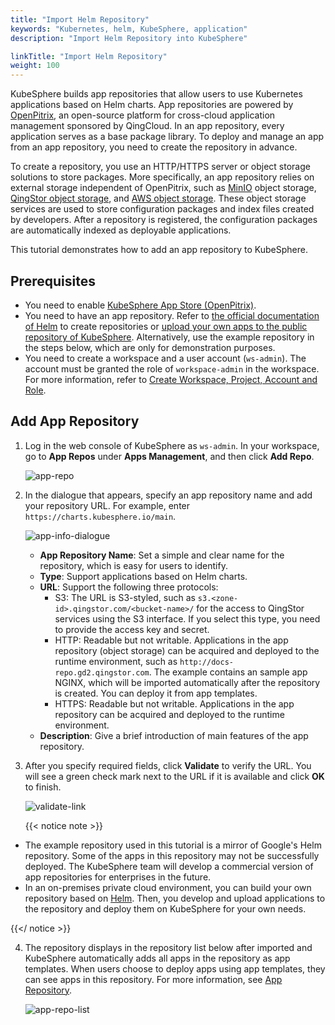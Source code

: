 ```yaml
---
title: "Import Helm Repository"
keywords: "Kubernetes, helm, KubeSphere, application"
description: "Import Helm Repository into KubeSphere"

linkTitle: "Import Helm Repository"
weight: 100
---
```


KubeSphere builds app repositories that allow users to use Kubernetes applications based on Helm charts. App repositories are powered by [OpenPitrix](https://github.com/openpitrix/openpitrix), an open-source platform for cross-cloud application management sponsored by QingCloud. In an app repository, every application serves as a base package library. To deploy and manage an app from an app repository, you need to create the repository in advance.

To create a repository, you use an HTTP/HTTPS server or object storage solutions to store packages. More specifically, an app repository relies on external storage independent of OpenPitrix, such as [MinIO](https://min.io/) object storage, [QingStor object storage](https://github.com/qingstor), and [AWS object storage](https://aws.amazon.com/what-is-cloud-object-storage/). These object storage services are used to store configuration packages and index files created by developers. After a repository is registered, the configuration packages are automatically indexed as deployable applications.

This tutorial demonstrates how to add an app repository to KubeSphere.

## Prerequisites

- You need to enable [KubeSphere App Store (OpenPitrix)](../../../pluggable-components/app-store/).
- You need to have an app repository. Refer to [the official documentation of Helm](https://v2.helm.sh/docs/developing_charts/#the-chart-repository-guide) to create repositories or [upload your own apps to the public repository of KubeSphere](../upload-app-to-public-repository/). Alternatively, use the example repository in the steps below, which are only for demonstration purposes.
- You need to create a workspace and a user account (`ws-admin`). The account must be granted the role of `workspace-admin` in the workspace. For more information, refer to [Create Workspace, Project, Account and Role](../../../quick-start/create-workspace-and-project/).

## Add App Repository

1. Log in the web console of KubeSphere as `ws-admin`. In your workspace, go to **App Repos** under **Apps Management**, and then click **Add Repo**.

    ![app-repo](/images/docs/workspace-administration/app-repository/import-helm-repository/app-repo.jpg)

2. In the dialogue that appears, specify an app repository name and add your repository URL. For example, enter `https://charts.kubesphere.io/main`.

    ![app-info-dialogue](/images/docs/workspace-administration/app-repository/import-helm-repository/app-info-dialogue.jpg)

    - **App Repository Name**: Set a simple and clear name for the repository, which is easy for users to identify.
    - **Type**: Support applications based on Helm charts.
    - **URL**: Support the following three protocols:
      - S3: The URL is S3-styled, such as `s3.<zone-id>.qingstor.com/<bucket-name>/` for the access to QingStor services using the S3 interface. If you select this type, you need to provide the access key and secret.
      - HTTP: Readable but not writable. Applications in the app repository (object storage) can be acquired and deployed to the runtime environment, such as `http://docs-repo.gd2.qingstor.com`. The example contains an sample app NGINX, which will be imported automatically after the repository is created. You can deploy it from app templates.
      - HTTPS: Readable but not writable. Applications in the app repository can be acquired and deployed to the runtime environment.
    - **Description**: Give a brief introduction of main features of the app repository.

3. After you specify required fields, click **Validate** to verify the URL. You will see a green check mark next to the URL if it is available and click **OK** to finish.

    ![validate-link](/images/docs/workspace-administration/app-repository/import-helm-repository/validate-link.jpg)
    
    {{< notice note >}}

- The example repository used in this tutorial is a mirror of Google's Helm repository. Some of the apps in this repository may not be successfully deployed. The KubeSphere team will develop a commercial version of app repositories for enterprises in the future.
- In an on-premises private cloud environment, you can build your own repository based on [Helm](https://helm.sh). Then, you develop and upload applications to the repository and deploy them on KubeSphere for your own needs.

{{</ notice >}} 

4. The repository displays in the repository list below after imported and KubeSphere automatically adds all apps in the repository as app templates. When users choose to deploy apps using app templates, they can see apps in this repository. For more information, see [App Repository](../../../project-user-guide/application/application-repo/).

   ![app-repo-list](/images/docs/workspace-administration/app-repository/import-helm-repository/app-repo-list.jpg)